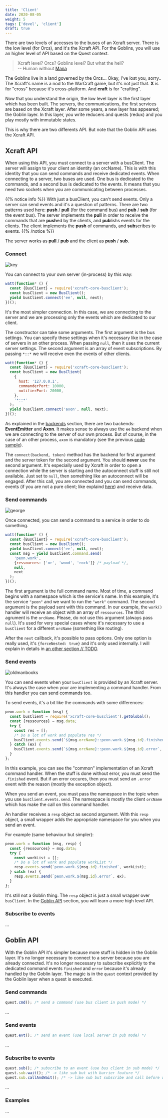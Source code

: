 ```yaml
---
title: 'Client'
date: 2020-08-05
weight: 5
tags: ['devel', 'client']
draft: true
---
```


There are two levels of accesses to the buses of an Xcraft server. There is the
low level (for Orcs), and it's the Xcraft API. For the Goblins, you will use an
higher level of API based on the Quest context.

> Xcraft level? Orcs? Goblins level? But what the hell?  
> -- Human without [Mana][1]

The Goblins live in a land governed by the Orcs... Okay, I've lost you, sorry..
The Xcraft's name is a nod to the WarCraft game, but it's not just that. **X**
is for "cross" because it's cross-platform. And **craft** is for "crafting".

Now that you understand the origin, the low level layer is the first layer which
has been built. The servers, the communications, the first services are based on
the Xcraft layer. After some years, a new layer has appeared; the Goblin layer.
In this layer, you write reducers and quests (redux) and you play mostly with
immutable states.

This is why there are two differents API. But note that the Goblin API uses the
Xcraft API.

## Xcraft API

When using this API, you must connect to a server with a busClient. The server
will assign to your client an identity (an orcName). This is with this identity
that you can send commands and receive dedicated events. When connecting to a
server, two buses are used. One bus is dedicated to the commands, and a second
bus is dedicated to the events. It means that you need two sockets when you are
communicating between processes.<a name="pure"></a>

{{% notice info %}} With just a busClient, you can't send events. Only a server
can send events and it's a question of patterns. There are two patterns used
here: **push** / **pull** (for the command bus) and **pub** / **sub** (for the
event bus). The server implements the **pull** in order to receive the commands
that are **push**ed by the clients, and **pub**lishs events for the clients. The
client implements the **push** of commands, and **sub**scribes to events.
{{% /notice %}}

The server works as **pull** / **pub** and the client as **push** / **sub**.

### Connect

![key](/img/key.svg?width=256)

You can connect to your own server (in-process) by this way:

```js
watt(function* () {
  const {BusClient} = require('xcraft-core-busclient');
  const busClient = new BusClient();
  yield busClient.connect('ee', null, next);
})();
```

It's the most simpler connection. In this case, we are connecting to the server
and we are processing only the events which are dedicated to our client.

The constructor can take some arguments. The first argument is the bus settings.
You can specify these settings when it's necessary like in the case of servers
in an other process. When passing `null`, then it uses the current server
settings. The second argument is an array of event subscriptions. By passing
`*::*` we will receive even the events of other clients.<a name="axon"></a>

```js
watt(function* () {
  const {BusClient} = require('xcraft-core-busclient');
  const busClient = new BusClient(
    {
      host: '127.0.0.1',
      commanderPort: 10000,
      notifierPort: 20000,
    },
    '*::*'
  );
  yield busClient.connect('axon', null, next);
})();
```

As explained in the [backends](/xcraft/infrastructure/backends) section, there
are two backends: **EventEmitter** and **Axon**. It makes sense to always use
the `ee` backend when we are connecting to the server of our own process. But of
course, in the case of an other process, `axon` is mandatory (see the previous
[code sample](#axon)).

The `connect(backend, token)` method has the backend for first argument and the
server token for the second argument. You should **never** use the second
argument. It's especially used by Xcraft in order to open a connection while the
server is starting and the autoconnect stuff is still not available. Just set to
`null`, then something like an autoconnect will be engaged. After this call, you
are connected and you can send commands, events (if you are not a pure client;
like explaind [here](#pure)) and receive data.

### Send commands

![george](/img/george.svg)

Once connected, you can send a command to a service in order to do something.

```js
watt(function* () {
  const {BusClient} = require('xcraft-core-busclient');
  const busClient = new BusClient();
  yield busClient.connect('ee', null, next);
  const msg = yield busClient.command.send(
    'peon.work',
    {ressources: ['or', 'wood', 'rock']} /* payload */,
    null,
    next
  );
})();
```

The first argument is the full command name. Most of time, a command begins with
a namespace which is the service's name. In this example, it's the service
`"peon"` and we want to run the `"work"` command. The second argument is the
payload sent with this command. In our example, the `work()` handler will
receive an object with an array of `ressources`. The third agrument is the
`orcName`. Please, do not use this argument (always pass `null`). It's used for
very special cases where it's necessary to use a `busClient` for a different
`orcName` (something like routing).

After the `next` callback, it's possible to pass options. Only one option is
really used, it's `{forceNested: true}` and it's only used internally. I will
explain in details in [an other section // TODO](TODO).

### Send events

![oldmanbooks](/img/oldmanbooks.svg?width=256px)

You can send events when your `busClient` is provided by an Xcraft server. It's
always the case when your are implementing a command handler. From this handler
you can send commands too.

To send events, it's a bit like the commands with some differences:

```js
peon.work = function (msg) {
  const busClient = require('xcraft-core-busclient').getGlobal();
  const {ressources} = msg.data;
  try {
    const res = [];
    /* Do a lot of work and populate res */
    busClient.events.send(`${msg.orcName}::peon.work.${msg.id}.finished`, res);
  } catch (ex) {
    busClient.events.send(`${msg.orcName}::peon.work.${msg.id}.error`, ex);
  }
};
```

In this example, you can see the "common" implementation of an Xcraft command
handler. When the stuff is done without error, you must send the `.finished`
event. But if an error occures, then you must send an `.error` event with the
reason (mostly the exception object).

When you send an event, you must pass the namespace in the topic when you use
`busClient.events.send`. The namespace is mostly the client `orcName` which has
make the call on this command handler.

An handler receives a `resp` object as second argument. With this `resp` object,
a small wrapper adds the appropriate namespace for you when you send an event.

For example (same behaviour but simpler):

```js
peon.work = function (msg, resp) {
  const {ressources} = msg.data;
  try {
    const workList = [];
    /* Do a lot of work and populate workList */
    resp.events.send(`peon.work.${msg.id}.finished`, workList);
  } catch (ex) {
    resp.events.send(`peon.work.${msg.id}.error`, ex);
  }
};
```

It's still not a Goblin thing. The `resp` object is just a small wrapper over
`busClient`. In the [Goblin API](#goblin-api) section, you will learn a more
high level API.

### Subscribe to events

...

## Goblin API

With the Goblin API it's simpler because more stuff is hidden in the Goblin
layer. It's no longer necessary to connect to a server because you are already
connected. It's no longer necessary to subscribe explicitly to the dedicated
command events `finished` and `error` because it's already handled by the Goblin
layer. The magic is in the `quest` context provided by the Goblin layer when a
quest is executed.

### Send commands

```js
quest.cmd(); /* send a command (use bus client in push mode) */
```

...

### Send events

```js
quest.evt(); /* send an event (use local server in pub mode) */
```

...

### Subscribe to events

```js
quest.sub(); /* subscribe to an event (use bus client in sub mode) */
quest.sub.wait(); /* -> like sub but with barrier feature */
quest.sub.callAndWait(); /* -> like sub but subscribe and call before waiting on the event */
```

...

### Examples

...

[1]: https://en.wikipedia.org/wiki/Magic_(game_terminology)
